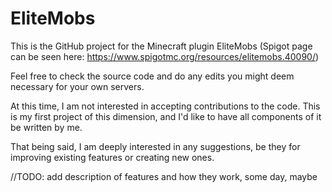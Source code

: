 # EliteMobs

This is the GitHub project for the Minecraft plugin EliteMobs (Spigot page can be seen here: https://www.spigotmc.org/resources/elitemobs.40090/)

Feel free to check the source code and do any edits you might deem necessary for your own servers.

At this time, I am not interested in accepting contributions to the code. This is my first project of this dimension, and I'd like to have all components of it be written by me.

That being said, I am deeply interested in any suggestions, be they for improving existing features or creating new ones.

//TODO: add description of features and how they work, some day, maybe